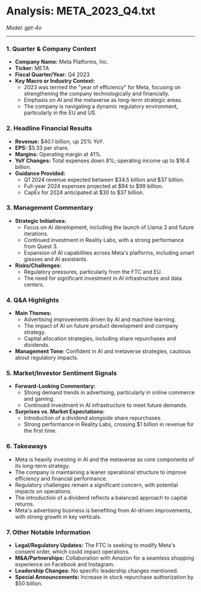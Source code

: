 # Analysis: META_2023_Q4.txt

*Model: gpt-4o*

---

### 1. Quarter & Company Context
- **Company Name:** Meta Platforms, Inc.
- **Ticker:** META
- **Fiscal Quarter/Year:** Q4 2023
- **Key Macro or Industry Context:**
  - 2023 was termed the "year of efficiency" for Meta, focusing on strengthening the company technologically and financially.
  - Emphasis on AI and the metaverse as long-term strategic areas.
  - The company is navigating a dynamic regulatory environment, particularly in the EU and US.

### 2. Headline Financial Results
- **Revenue:** $40.1 billion, up 25% YoY.
- **EPS:** $5.33 per share.
- **Margins:** Operating margin at 41%.
- **YoY Changes:** Total expenses down 8%; operating income up to $16.4 billion.
- **Guidance Provided:**
  - Q1 2024 revenue expected between $34.5 billion and $37 billion.
  - Full-year 2024 expenses projected at $94 to $99 billion.
  - CapEx for 2024 anticipated at $30 to $37 billion.

### 3. Management Commentary
- **Strategic Initiatives:**
  - Focus on AI development, including the launch of Llama 3 and future iterations.
  - Continued investment in Reality Labs, with a strong performance from Quest 3.
  - Expansion of AI capabilities across Meta's platforms, including smart glasses and AI assistants.
- **Risks/Challenges:**
  - Regulatory pressures, particularly from the FTC and EU.
  - The need for significant investment in AI infrastructure and data centers.

### 4. Q&A Highlights
- **Main Themes:**
  - Advertising improvements driven by AI and machine learning.
  - The impact of AI on future product development and company strategy.
  - Capital allocation strategies, including share repurchases and dividends.
- **Management Tone:** Confident in AI and metaverse strategies, cautious about regulatory impacts.

### 5. Market/Investor Sentiment Signals
- **Forward-Looking Commentary:**
  - Strong demand trends in advertising, particularly in online commerce and gaming.
  - Continued investment in AI infrastructure to meet future demands.
- **Surprises vs. Market Expectations:**
  - Introduction of a dividend alongside share repurchases.
  - Strong performance in Reality Labs, crossing $1 billion in revenue for the first time.

### 6. Takeaways
- Meta is heavily investing in AI and the metaverse as core components of its long-term strategy.
- The company is maintaining a leaner operational structure to improve efficiency and financial performance.
- Regulatory challenges remain a significant concern, with potential impacts on operations.
- The introduction of a dividend reflects a balanced approach to capital returns.
- Meta's advertising business is benefiting from AI-driven improvements, with strong growth in key verticals.

### 7. Other Notable Information
- **Legal/Regulatory Updates:** The FTC is seeking to modify Meta's consent order, which could impact operations.
- **M&A/Partnerships:** Collaboration with Amazon for a seamless shopping experience on Facebook and Instagram.
- **Leadership Changes:** No specific leadership changes mentioned.
- **Special Announcements:** Increase in stock repurchase authorization by $50 billion.